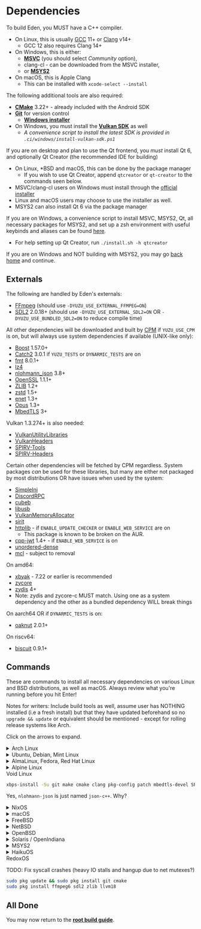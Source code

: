 # Dependencies

To build Eden, you MUST have a C++ compiler.
* On Linux, this is usually [GCC](https://gcc.gnu.org/) 11+ or [Clang](https://clang.llvm.org/) v14+
  - GCC 12 also requires Clang 14+
* On Windows, this is either:
  - **[MSVC](https://visualstudio.microsoft.com/downloads/)** (you should select *Community* option),
  - clang-cl - can be downloaded from the MSVC installer,
  - or **[MSYS2](https://www.msys2.org)**
* On macOS, this is Apple Clang
  - This can be installed with `xcode-select --install`

The following additional tools are also required:

* **[CMake](https://www.cmake.org/)** 3.22+ - already included with the Android SDK
* **[Git](https://git-scm.com/)** for version control
  - **[Windows installer](https://gitforwindows.org)**
* On Windows, you must install the **[Vulkan SDK](https://vulkan.lunarg.com/sdk/home#windows)** as well
  - *A convenience script to install the latest SDK is provided in `.ci/windows/install-vulkan-sdk.ps1`*

If you are on desktop and plan to use the Qt frontend, you *must* install Qt 6, and optionally Qt Creator (the recommended IDE for building)
* On Linux, *BSD and macOS, this can be done by the package manager
  - If you wish to use Qt Creator, append `qtcreator` or `qt-creator` to the commands seen below.
* MSVC/clang-cl users on Windows must install through the [official installer](https://www.qt.io/download-qt-installer-oss)
* Linux and macOS users may choose to use the installer as well.
* MSYS2 can also install Qt 6 via the package manager

If you are on Windows, a convenience script to install MSVC, MSYS2, Qt, all necessary packages for MSYS2, and set up a zsh environment with useful keybinds and aliases can be found [here](https://git.crueter.xyz/scripts/windev).
- For help setting up Qt Creator, run `./install.sh -h qtcreator`

If you are on Windows and NOT building with MSYS2, you may go [back home](Build.md) and continue.

## Externals
The following are handled by Eden's externals:

* [FFmpeg](https://ffmpeg.org/) (should use `-DYUZU_USE_EXTERNAL_FFMPEG=ON`)
* [SDL2](https://www.libsdl.org/download-2.0.php) 2.0.18+ (should use `-DYUZU_USE_EXTERNAL_SDL2=ON` OR `-DYUZU_USE_BUNDLED_SDL2=ON` to reduce compile time)

All other dependencies will be downloaded and built by [CPM](https://github.com/cpm-cmake/CPM.cmake/) if `YUZU_USE_CPM` is on, but will always use system dependencies if available (UNIX-like only):

* [Boost](https://www.boost.org/users/download/) 1.57.0+
* [Catch2](https://github.com/catchorg/Catch2) 3.0.1 if `YUZU_TESTS` or `DYNARMIC_TESTS` are on
* [fmt](https://fmt.dev/) 8.0.1+
* [lz4](http://www.lz4.org)
* [nlohmann\_json](https://github.com/nlohmann/json) 3.8+
* [OpenSSL](https://www.openssl.org/source/) 1.1.1+
* [ZLIB](https://www.zlib.net/) 1.2+
* [zstd](https://facebook.github.io/zstd/) 1.5+
* [enet](http://enet.bespin.org/) 1.3+
* [Opus](https://opus-codec.org/) 1.3+
* [MbedTLS](https://github.com/Mbed-TLS/mbedtls) 3+

Vulkan 1.3.274+ is also needed:
* [VulkanUtilityLibraries](https://github.com/KhronosGroup/Vulkan-Utility-Libraries)
* [VulkanHeaders](https://github.com/KhronosGroup/Vulkan-Headers)
* [SPIRV-Tools](https://github.com/KhronosGroup/SPIRV-Tools)
* [SPIRV-Headers](https://github.com/KhronosGroup/SPIRV-Headers)

Certain other dependencies will be fetched by CPM regardless. System packages *can* be used for these libraries, but many are either not packaged by most distributions OR have issues when used by the system:

* [SimpleIni](https://github.com/brofield/simpleini)
* [DiscordRPC](https://github.com/eden-emulator/discord-rpc)
* [cubeb](https://github.com/mozilla/cubeb)
* [libusb](https://github.com/libusb/libusb)
* [VulkanMemoryAllocator](https://github.com/GPUOpen-LibrariesAndSDKs/VulkanMemoryAllocator)
* [sirit](https://github.com/eden-emulator/sirit)
* [httplib](https://github.com/yhirose/cpp-httplib) - if `ENABLE_UPDATE_CHECKER` or `ENABLE_WEB_SERVICE` are on
  - This package is known to be broken on the AUR.
* [cpp-jwt](https://github.com/arun11299/cpp-jwt) 1.4+ - if `ENABLE_WEB_SERVICE` is on
* [unordered-dense](https://github.com/martinus/unordered_dense)
* [mcl](https://github.com/azahar-emu/mcl) - subject to removal

On amd64:
* [xbyak](https://github.com/herumi/xbyak) - 7.22 or earlier is recommended
* [zycore](https://github.com/zyantific/zycore-c)
* [zydis](https://github.com/zyantific/zydis) 4+
* Note: zydis and zycore-c MUST match. Using one as a system dependency and the other as a bundled dependency WILL break things

On aarch64 OR if `DYNARMIC_TESTS` is on:
* [oaknut](https://github.com/merryhime/oaknut) 2.0.1+

On riscv64:
* [biscuit](https://github.com/lioncash/biscuit) 0.9.1+

## Commands

These are commands to install all necessary dependencies on various Linux and BSD distributions, as well as macOS. Always review what you're running before you hit Enter!

Notes for writers: Include build tools as well, assume user has NOTHING installed (i.e a fresh install) but that they have updated beforehand so no `upgrade && update` or equivalent should be mentioned - except for rolling release systems like Arch.

Click on the arrows to expand.

<details>
<summary>Arch Linux</summary>

```sh
sudo pacman -Syu --needed base-devel boost catch2 cmake enet ffmpeg fmt git glslang libzip lz4 mbedtls ninja nlohmann-json openssl opus qt6-base qt6-multimedia sdl2 zlib zstd zip unzip zydis zycore vulkan-headers vulkan-utility-libraries libusb spirv-tools spirv-headers
```

* Building with QT Web Engine requires `qt6-webengine` as well.
* Proper Wayland support requires `qt6-wayland`
* GCC 11 or later is required.
</details>

<details>
<summary>Ubuntu, Debian, Mint Linux</summary>

```sh
sudo apt-get install autoconf cmake g++ gcc git glslang-tools libglu1-mesa-dev libhidapi-dev libpulse-dev libtool libudev-dev libxcb-icccm4 libxcb-image0 libxcb-keysyms1 libxcb-render-util0 libxcb-xinerama0 libxcb-xkb1 libxext-dev libxkbcommon-x11-0 mesa-common-dev nasm ninja-build qt6-base-private-dev libmbedtls-dev catch2 libfmt-dev liblz4-dev nlohmann-json3-dev libzstd-dev libssl-dev libavfilter-dev libavcodec-dev libswscale-dev pkg-config zlib1g-dev libva-dev libvdpau-dev qt6-tools-dev libzydis-dev zydis-tools libzycore-dev libvulkan-dev spirv-tools spirv-headers libusb-1.0-0-dev libxbyak-dev libboost-dev libboost-fiber-dev libboost-context-dev libsdl2-dev libopus-dev libasound2t64 vulkan-utility-libraries-dev
```

* Ubuntu 22.04, Linux Mint 20, or Debian 12 or later is required.
* To enable QT Web Engine, add `-DYUZU_USE_QT_WEB_ENGINE=ON` when running CMake.
</details>

<details>
<summary>AlmaLinux, Fedora, Red Hat Linux</summary>

Fedora:
```sh
sudo dnf install autoconf cmake fmt-devel gcc{,-c++} glslang hidapi-devel json-devel libtool libusb1-devel libzstd-devel lz4-devel nasm ninja-build openssl-devel pulseaudio-libs-devel qt6-linguist qt6-qtbase{-private,}-devel qt6-qtwebengine-devel qt6-qtmultimedia-devel speexdsp-devel wayland-devel zlib-devel ffmpeg-devel libXext-devel boost jq
```

AlmaLinux (use `YUZU_USE_CPM=ON`):
```sh
# vvv - Only if RPMfusion is not installed or EPEL isn't either
sudo dnf install epel-release dnf-utils
# (run rpmfusion installation afterwards)
# vvv - This will work for most systems
sudo dnf install autoconf cmake libtool libudev cmake gcc gcc-c++ qt6-qtbase-devel zlib-devel openssl-devel boost SDL2 ffmpeg-devel libdrm glslang jq patch
# Qt6 private GUI must be taken from CRB repos
sudo dnf config-manager --enable crb
sudo dnf install qt6-qtbase-private-devel
```

* [RPM Fusion](https://rpmfusion.org/Configuration) is required for `ffmpeg-devel`
* Fedora 32 or later is required.
* Fedora 36+ users with GCC 12 need Clang and should configure CMake with: `cmake -DCMAKE_CXX_COMPILER=clang++ -DCMAKE_C_COMPILER=clang -B build`
</details>

<details>
<summary>Alpine Linux</summary>

First, enable the community repository; [see here](https://wiki.alpinelinux.org/wiki/Repositories#Enabling_the_community_repository).
```sh
# Enable the community repository
setup-apkrepos -c
# Install
apk add g++ git cmake make mbedtls-dev mbedtls-static mesa-dev qt6-qtbase-dev qt6-qtbase-private-dev libquazip1-qt6 ffmpeg-dev libusb-dev libtool boost-dev sdl2-dev zstd-dev vulkan-utility-libraries spirv-tools-dev openssl-dev nlohmann-json lz4-dev opus-dev jq patch
```

`mbedtls-static` has to be specified otherwise `libeverest.a` and `libp256m.a` will fail to be found.

</details>
<summary>Void Linux</summary>

```sh
xbps-install -Su git make cmake clang pkg-config patch mbedtls-devel SPIRV-Tools-devel SPIRV-Headers lz4 liblz4-devel boost-devel ffmpeg6-devel catch2 Vulkan-Utility-Libraries Vulkan-Headers glslang openssl-devel SDL2-devel quazip-qt6-devel qt6-base-devel qt6-qt5compat-devel fmt-devel json-c++ libenet-devel libusb-devel
```

Yes, `nlohmann-json` is just named `json-c++`. Why?

</details>
<details>
<summary>NixOS</summary>

A convenience script is provided on the root of this project [shell.nix](../shell.nix). Run the usual `nix-shell`.

</details>
<details>
<summary>macOS</summary>

Install dependencies from **[Homebrew](https://brew.sh/)**

```sh
brew install autoconf automake boost ffmpeg fmt glslang hidapi libtool libusb lz4 ninja nlohmann-json openssl pkg-config qt@6 sdl2 speexdsp zlib zstd cmake Catch2 molten-vk vulkan-loader spirv-tools
```

If you are compiling on Intel Mac, or are using a Rosetta Homebrew installation, you must replace all references of `/opt/homebrew` with `/usr/local`.

To run with MoltenVK, install additional dependencies:
```sh
brew install molten-vk vulkan-loader
```

[Caveats](./Caveats.md#macos).

</details>
<details>
<summary>FreeBSD</summary>

As root run: `pkg install devel/cmake devel/sdl20 devel/boost-libs devel/catch2 devel/libfmt devel/nlohmann-json devel/ninja devel/nasm devel/autoconf devel/pkgconf devel/qt6-base devel/simpleini net/enet multimedia/ffnvcodec-headers multimedia/ffmpeg audio/opus archivers/liblz4 lang/gcc12 graphics/glslang graphics/vulkan-utility-libraries graphics/spirv-tools www/cpp-httplib devel/jwt-cpp devel/unordered-dense devel/zydis`

If using FreeBSD 12 or prior, use `devel/pkg-config` instead.

[Caveats](./Caveats.md#freebsd).

</details>
<details>
<summary>NetBSD</summary>

For NetBSD +10.1: `pkgin install git cmake boost fmtlib SDL2 catch2 libjwt spirv-headers ffmpeg7 libva nlohmann-json jq libopus qt6 mbedtls3 cpp-httplib lz4 vulkan-headers nasm autoconf enet pkg-config libusb1`.

[Caveats](./Caveats.md#netbsd).

</details>
<details>
<summary>OpenBSD</summary>

```sh
pkg_add -u
pkg_add cmake nasm git boost unzip--iconv autoconf-2.72p0 bash ffmpeg glslang gmake llvm-19.1.7p3 qt6 jq fmt nlohmann-json enet boost vulkan-utility-libraries vulkan-headers spirv-headers spirv-tools catch2 sdl2 libusb1-1.0.27
```

[Caveats](./Caveats.md#openbsd).

</details>
<details>
<summary>Solaris / OpenIndiana</summary>

Always consult [the OpenIndiana package list](https://pkg.openindiana.org/hipster/en/index.shtml) to cross-verify availability.

Run the usual update + install of essential toolings: `sudo pkg update && sudo pkg install git cmake`.

- **gcc**: `sudo pkg install developer/gcc-14`.
- **clang**: Version 20 is broken, use `sudo pkg install developer/clang-19`.

Then install the libraries: `sudo pkg install qt6 boost glslang libzip library/lz4 libusb-1 nlohmann-json openssl opus sdl2 zlib compress/zstd unzip pkg-config nasm autoconf mesa library/libdrm header-drm developer/fmt`.

[Caveats](./Caveats.md#solaris).

</details>
<details>
<summary>MSYS2</summary>

* Open the `MSYS2 MinGW 64-bit` shell (`mingw64.exe`)
* Download and install all dependencies:
```
BASE="git make autoconf libtool automake-wrapper jq patch"
MINGW="SDL2 cmake python-pip qt6-base toolchain ffmpeg boost catch fmt lz4 nlohmann-json openssl zlib zstd enet opus mbedtls vulkan-devel libusb vulkan-memory-allocator unordered_dense zydis clang ccache"

packages="$BASE"
for pkg in $MINGW; do
    packages="$packages mingw-w64-x86_64-$pkg"
done

pacman -Syu --needed --noconfirm $packages
```
* Notes:
  - Using `qt6-static` is possible but currently untested.
  - Other environments are entirely untested, but should theoretically work provided you install all the necessary packages.
  - Clang is installed as it generally works better here. You can compile with GCC just fine, however.
  - Add `qt-creator` to the `MINGW` variable to install Qt Creator. You can then create a Start Menu shortcut to the MinGW Qt Creator by running `powershell "\$s=(New-Object -COM WScript.Shell).CreateShortcut('C:\\ProgramData\\Microsoft\\Windows\\Start Menu\\Programs\\Qt Creator.lnk');\$s.TargetPath='C:\\msys64\\mingw64\\bin\\qtcreator.exe';\$s.Save()"` in Git Bash or MSYS2.
* Add MinGW binaries to the PATH if they aren't already:
  * `echo 'PATH=/mingw64/bin:$PATH' >> ~/.bashrc`
  * or `echo 'PATH=/mingw64/bin:$PATH' >> ~/.zshrc`

</details>
<details>
<summary>HaikuOS</summary>

```sh
pkgman install git cmake patch libfmt_devel nlohmann_json lz4_devel opus_devel boost1.89_devel vulkan_devel qt6_base_devel libsdl2_devel ffmpeg7_devel libx11_devel enet_devel catch2_devel quazip1_qt6_devel qt6_5compat_devel zydis_devel libusb1_devel libz_devel glslang mbedtls3
```

[Caveats](./Caveats.md#haikuos).

</details>
<summary>RedoxOS</summary>

TODO: Fix syscall crashes (heavy IO stalls and hangup due to net mutexes?)
```sh
sudo pkg update && sudo pkg install git cmake
sudo pkg install ffmpeg6 sdl2 zlib llvm18
```

</details>

## All Done

You may now return to the **[root build guide](Build.md)**.
